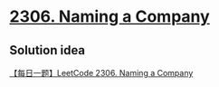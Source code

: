# [2306. Naming a Company](https://leetcode.com/problems/naming-a-company/)

## Solution idea
[【每日一题】LeetCode 2306. Naming a Company](https://www.youtube.com/watch?v=DuUxLAikrIE)